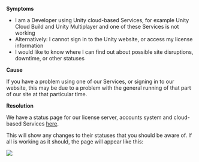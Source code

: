 

**Symptoms**


- I am a Developer using Unity cloud-based Services, for example Unity Cloud Build and Unity Multiplayer and one of these Services is not working
- Alternatively: I cannot sign in to the Unity website, or access my license information
- I would like to know where I can find out about possible site disruptions, downtime, or other statuses



**Cause**



If you have a problem using one of our Services, or signing in to our website, this may be due to a problem with the general running of that part of our site at that particular time.



**Resolution**



We have a status page for our license server, accounts system and cloud-based Services [here](http://status.cloud.unity3d.com/).



This will show any changes to their statuses that you should be aware of. If all is working as it should, the page will appear like this:



![](/hc/en-us/article_attachments/204862483/Untitled.png)

